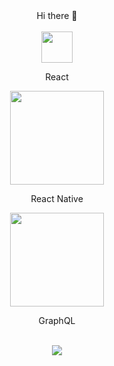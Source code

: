 <div align="center">
  Hi there 👋
</div>
<br>

<!--
**AnatolyKostarev/AnatolyKostarev** is a ✨ _special_ ✨ repository because its `README.md` (this file) appears on your GitHub profile.

Here are some ideas to get you started:

- 🔭 I’m currently working on ...
- 🌱 I’m currently learning ...
- 👯 I’m looking to collaborate on ...
- 🤔 I’m looking for help with ...
- 💬 Ask me about ...
- 📫 How to reach me: ...
- 😄 Pronouns: ...
- ⚡ Fun fact: ...
-->
<div id="header" align="center">
 <img src="https://media.giphy.com/media/eNAsjO55tPbgaor7ma/giphy.gif" width="50" class="giphy-embed" />
  <p>React</p>
</div>
<div align="center">
  <img src="https://images.viblo.asia/955fdb48-881d-443e-94b9-4fb3596e3abf.gif" width="150" />
  <p>React Native</p>
</div>
<div align="center">
  <img src="[[https://images.viblo.asia/955fdb48-881d-443e-94b9-4fb3596e3abf.gif](https://i.pinimg.com/originals/18/54/da/1854da4070b3cf1690d83d8c127346d1.gif)](https://i.pinimg.com/originals/18/54/da/1854da4070b3cf1690d83d8c127346d1.gif)" width="150" />
  <p>GraphQL</p>
</div>
<br>
<div id="counter" align="center">
  <img src="https://komarev.com/ghpvc/?username=AnatolyKostarev&color=yellow&style=plastic)"/>
</div>

